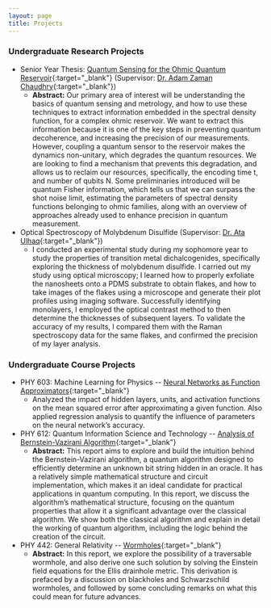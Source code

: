 ```yaml
---
layout: page
title: Projects
---
```


### Undergraduate Research Projects
- Senior Year Thesis: [Quantum Sensing for the Ohmic Quantum Reservoir](https://drive.google.com/file/d/1JQ-EtKtqnRoUv-jF19-RqebTHTVr4iav/view){:target="_blank"} (Supervisor: [Dr. Adam Zaman Chaudhry](https://scholar.google.com.pk/citations?user=RNBPLXwAAAAJ&hl=en){:target="_blank"})
  * **Abstract:** Our primary area of interest will be understanding the basics of quantum sensing and metrology, and how to use these techniques to extract information embedded in the spectral density function, for a complex ohmic reservoir. We want to extract this information because it is one of the key steps in preventing quantum decoherence, and increasing the precision of our measurements. However, coupling a quantum sensor to the reservoir makes the dynamics non-unitary, which degrades the quantum resources. We are looking to find a mechanism that prevents this degradation, and allows us to reclaim our resources, specifically, the encoding time t, and number of qubits N. Some preliminaries introduced will be quantum Fisher information, which tells us that we can surpass the shot noise limit, estimating the parameters of spectral density functions belonging to ohmic families, along with an overview of approaches already used to enhance precision in quantum measurement.
- Optical Spectroscopy of Molybdenum Disulfide (Supervisor: [Dr. Ata Ulhaq](https://scholar.google.com.pk/citations?user=H_7euxAAAAAJ&hl=en){:target="_blank"})
  * I conducted an experimental study during my sophomore year to study the properties of transition metal dichalcogenides, specifically exploring the thickness of molybdenum disulfide. I carried out my study using optical microscopy; I learned how to properly exfoliate the nanosheets onto a PDMS substrate to obtain flakes, and how to take images of the flakes using a microscope and generate their plot profiles using imaging software. Successfully identifying monolayers, I employed the optical contrast method to then determine the thicknesses of subsequent layers. To validate the accuracy of my results, I compared them with the Raman spectroscopy data for the same flakes, and confirmed the precision of my layer analysis.
 
### Undergraduate Course Projects
- PHY 603: Machine Learning for Physics -- [Neural Networks as Function Approximators](https://drive.google.com/file/d/1RGc2un_xmJYQ1o6MyU4BxqE36z43cGoR/view){:target="_blank"}
  * Analyzed the impact of hidden layers, units, and activation functions on the mean squared error after approximating a given function. Also applied regression analysis to quantify the influence of parameters on the neural network’s accuracy.
- PHY 612: Quantum Information Science and Technology -- [Analysis of Bernstein-Vazirani Algorithm](https://drive.google.com/file/d/1JRnIsyIpfeYWTd-jSzT4ZJGMGNg27oDL/view){:target="_blank"}
  * **Abstract:** This report aims to explore and build the intuition behind the Bernstein-Vazirani algorithm, a quantum algorithm designed to efficiently determine an unknown bit string hidden in an oracle. It has a relatively simple mathematical structure and circuit implementation, which makes it an ideal candidate for practical applications in quantum computing. In this report, we discuss the algorithm’s mathematical structure, focusing on the quantum properties that allow it a significant advantage over the classical algorithm. We show both the classical algorithm and explain in detail the working of quantum algorithm, including the logic behind the creation of the circuit.
- PHY 442: General Relativity -- [Wormholes](https://drive.google.com/file/d/1JPPmjWMTJzrGvqmOYsgYvsyA7rRGf3gl/view){:target="_blank"}
  * **Abstract:** In this report, we explore the possibility of a traversable wormhole, and also derive one such solution by solving the Einstein field equations for the Ellis drainhole metric. This derivation is prefaced by a discussion on blackholes and Schwarzschild wormholes, and followed by some concluding remarks on what this could mean for future advances.
